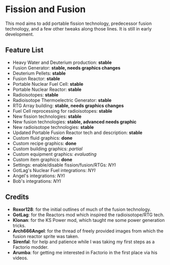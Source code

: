 # Fission and Fusion

This mod aims to add portable fission technology, predecessor fusion
technology, and a few other tweaks along those lines. It is still in early
development.

## Feature List
* Heavy Water and Deuterium production: **stable**
* Fusion Generator: **stable, needs graphics changes**
* Deuterium Pellets: **stable**
* Fusion Reactor: **stable**
* Portable Nuclear Fuel Cell: **stable**
* Portable Nuclear Reactor: **stable**
* Radioisotopes: **stable**
* Radioisotope Thermoelectric Generator: **stable**
* RTG Array building: **stable, needs graphics changes**
* Fuel Cell reprocessing for radioisotopes: **stable**
* New fission technologies: **stable**
* New fusion technologies: **stable, advanced needs graphic**
* New radioisotope technologies: **stable**
* Updated Portable Fusion Reactor tech and description: **stable**
* Custom fluid graphics: **done**
* Custom recipe graphics: **done**
* Custom building graphics: _partial_
* Custom equipment graphics: _evaluating_
* Custom item graphics: **done**
* Settings: enable/disable fission/fusion/RTGs: _NYI_
* GotLag's Nuclear Fuel integrations: _NYI_
* Angel's integrations: _NYI_
* Bob's integrations: _NYI_

## Credits
* **Roxor128**: for the initial outlines of much of the fusion technology.
* **GotLag**: for the Reactors mod which inspired the radioisotope/RTG tech.
* **Klonan**: for the KS Power mod, which taught me some power generation tricks.
* **Arch666Angel**: for the thread of freely provided images from which the fusion reactor sprite was taken.
* **Sirenfal**: for help and patience while I was taking my first steps as a Factorio modder.
* **Arumba**: for getting me interested in Factorio in the first place via his videos.
